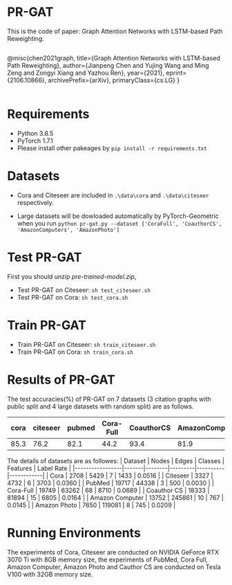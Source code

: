 #  PR-GAT

This is the code of paper: Graph Attention Networks with LSTM-based Path Reweighting.
```
```
@misc{chen2021graph,
    title={Graph Attention Networks with LSTM-based Path Reweighting},
    author={Jianpeng Chen and Yujing Wang and Ming Zeng and Zongyi Xiang and Yazhou Ren},
    year={2021},
    eprint={2106.10866},
    archivePrefix={arXiv},
    primaryClass={cs.LG}
}
```
```

# Requirements

* Python 3.8.5
* PyTorch 1.7.1
* Please install other pakeages by `pip install -r requirements.txt`

# Datasets
* Cora and Citeseer are included in `.\data\cora` and `.\data\citeseer` respectively.

* Large datasets will be dowloaded automatically by PyTorch-Geometric when you run `python pr-gat.py --dataset ['CoraFull', 'CoauthorCS', 'AmazonComputers', 'AmazonPhoto']`

# Test PR-GAT

First you should unzip *pre-trained-model.zip*,
* Test PR-GAT on Citeseer: `sh test_citeseer.sh`
* Test PR-GAT on Cora: `sh test_cora.sh`

# Train PR-GAT

* Train PR-GAT on Citeseer: `sh train_citeseer.sh`
* Train PR-GAT on Cora: `sh train_cora.sh`

# Results of PR-GAT

The test accuracies(%) of PR-GAT on 7 datasets (3 citation graphs with public split and 4 large datasets with random split) are as follows.

| cora | citeseer | pubmed | Cora-Full | CoauthorCS | AmazonComputers| AmazonPhoto |
| ---- | -------- | ------ | ------ | ------ | ------ | ------ |
| 85.3 | 76.2     | 82.1   |44.2 |93.4 | 81.9 | 92.0 |

The details of datasets are as followes:
| Dataset         | Nodes | Edges  | Classes | Features | Label Rate |
|-----------------|-------|--------|---------|----------|------------|
| Cora            | 2708  | 5429   | 7       | 1433     | 0.0516     |
| Citeseer        | 3327  | 4732   | 6       | 3703     | 0.0360     |
| PubMed          | 19717 | 44338  | 3       | 500      | 0.0030     |
| Cora-Full       | 19749 | 63262  | 68      | 8710     | 0.0689     |
| Coauthor CS     | 18333 | 81894  | 15      | 6805     | 0.0164     |
| Amazon Computer | 13752 | 245861 | 10      | 767      | 0.0145     |
| Amazon Photo    | 7650  | 119081 | 8       | 745      | 0.0209     |



# Running Environments

The experiments of Cora, Citeseer are conducted on NVIDIA GeForce RTX 3070 Ti with 8GB memory size, the experiments of PubMed, Cora Full, Amazon Computer, Amazon Photo and Cauthor CS are conducted on Tesla V100 with 32GB memory size. 



